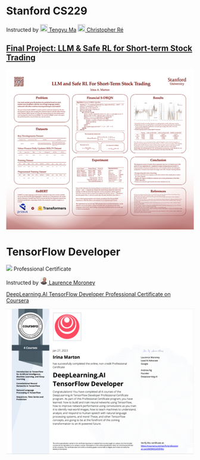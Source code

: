 # Stanford CS229

Instructed by [<img src="https://ai.stanford.edu/~tengyuma/image/square_3594.jpg" width="20px" height="20px"/> Tengyu Ma](https://ai.stanford.edu/~tengyuma/)      [<img src="https://cs.stanford.edu/~chrismre/img/chrismre_headshot_lowres.jpg" width="20px" height="20px"/> Christopher Ré](https://cs.stanford.edu/~chrismre/)


## [Final Project: LLM & Safe RL for Short-term Stock Trading](https://github.com/irinamarton/Stanford-CS229-Final-Project)

[<img src="https://github.com/irinamarton/Stanford-CS229-Final-Project/blob/main/CS229%20-%20Poster%20-%20Irina%20A%20Marton%20-%20s.jpg" width="800"/>](https://github.com/irinamarton/Stanford-CS229-Final-Project)



# TensorFlow Developer

[<img src="https://dl-staging-website.ghost.io/content/images/2021/04/LogoFiles_DeepLearning_PrimaryLogo.png" width="200"/>](https://www.deeplearning.ai) Professional Certificate

Instructed by [<img src="https://github.com/irinamarton/TensorFlow-Developer/blob/main/misc/laurence_moroney.png" width="20"/> Laurence Moroney](https://laurencemoroney.com/about.html)



[DeepLearning.AI TensorFlow Developer Professional Certificate on Coursera](https://www.coursera.org/professional-certificates/tensorflow-in-practice)

[<img src="https://github.com/irinamarton/TensorFlow-Developer/blob/main/misc/Coursera%20TensorFlow%20Developer.png" />](https://https://coursera.org/verify/professional-cert/M39JZGVD9Y8U)


<!--
**irinamarton/irinamarton** is a ✨ _special_ ✨ repository because its `README.md` (this file) appears on your GitHub profile.

### Hi there 👋
Here are some ideas to get you started:

- 🔭 I’m currently working on ...
- 🌱 I’m currently learning ...
- 👯 I’m looking to collaborate on ...
- 🤔 I’m looking for help with ...
- 💬 Ask me about ...
- 📫 How to reach me: ...
- 😄 Pronouns: ...
- ⚡ Fun fact: ...
-->
